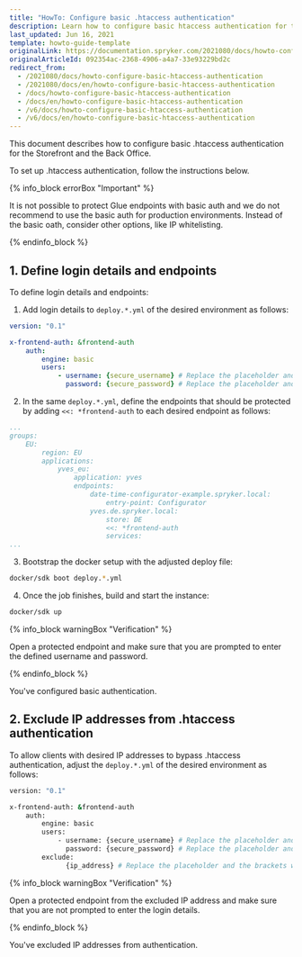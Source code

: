 ```yaml
---
title: "HowTo: Configure basic .htaccess authentication"
description: Learn how to configure basic htaccess authentication for the Storefront and the Back Office.
last_updated: Jun 16, 2021
template: howto-guide-template
originalLink: https://documentation.spryker.com/2021080/docs/howto-configure-basic-htaccess-authentication
originalArticleId: 092354ac-2368-4906-a4a7-33e93229bd2c
redirect_from:
  - /2021080/docs/howto-configure-basic-htaccess-authentication
  - /2021080/docs/en/howto-configure-basic-htaccess-authentication
  - /docs/howto-configure-basic-htaccess-authentication
  - /docs/en/howto-configure-basic-htaccess-authentication
  - /v6/docs/howto-configure-basic-htaccess-authentication
  - /v6/docs/en/howto-configure-basic-htaccess-authentication
---
```


This document describes how to configure basic .htaccess authentication for the Storefront and the Back Office.

To set up .htaccess authentication, follow the instructions below.

{% info_block errorBox "Important" %}

It is not possible to protect Glue endpoints with basic auth and we do not recommend to use the basic auth for production environments. Instead of the basic oath, consider other options, like IP whitelisting.

{% endinfo_block %}

## 1. Define login details and endpoints

To define login details and endpoints:

1. Add login details to `deploy.*.yml` of the desired environment as follows:

```yaml
version: "0.1"

x-frontend-auth: &frontend-auth
    auth:
        engine: basic
        users:
            - username: {secure_username} # Replace the placeholder and the brackets with the actual username
              password: {secure_password} # Replace the placeholder and the brackets with the actual password
```

2. In the same `deploy.*.yml`, define the endpoints that should be protected by adding `<<: *frontend-auth` to each desired endpoint as follows:

```yaml
...
groups:
    EU:
        region: EU
        applications:
            yves_eu:
                application: yves
                endpoints:
                    date-time-configurator-example.spryker.local:
                        entry-point: Configurator
                    yves.de.spryker.local:
                        store: DE
                        <<: *frontend-auth
                        services:
...
```

3. Bootstrap the docker setup with the adjusted deploy file:

```bash
docker/sdk boot deploy.*.yml
```

4. Once the job finishes, build and start the instance:

```bash
docker/sdk up
```

{% info_block warningBox "Verification" %}

Open a protected endpoint and make sure that you are prompted to enter the defined username and password.

{% endinfo_block %}

You've configured basic authentication.

## 2. Exclude IP addresses from .htaccess authentication

To allow clients with desired IP addresses to bypass .htaccess authentication, adjust the `deploy.*.yml` of the desired environment as follows:

```bash
version: "0.1"

x-frontend-auth: &frontend-auth
    auth:
        engine: basic
        users:
            - username: {secure_username} # Replace the placeholder and the brackets with the actual username.
              password: {secure_password} # Replace the placeholder and the brackets with the actual password.
        exclude:
              {ip_address} # Replace the placeholder and the brackets with the actual ip address.
```

{% info_block warningBox "Verification" %}

Open a protected endpoint from the excluded IP address and make sure that you are not prompted to enter the login details.

{% endinfo_block %}

You've excluded IP addresses from authentication.
